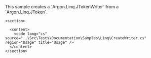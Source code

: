 <?xml version="1.0" encoding="utf-8"?>
<topic id="CreateWriter" revisionNumber="1">
  <developerConceptualDocument xmlns="http://ddue.schemas.microsoft.com/authoring/2003/5" xmlns:xlink="http://www.w3.org/1999/xlink">This sample creates a `Argon.Linq.JTokenWriter`
      from a `Argon.Linq.JToken`.

    <section>

      <content>
        <code lang="cs" source="..\Src\Tests\Documentation\Samples\Linq\CreateWriter.cs" region="Usage" title="Usage" />
      </content>
    </section>